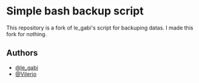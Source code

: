 # Simple bash backup script

This repository is a fork of le_gabi's script for backuping datas.
I made this fork for nothing.

## Authors

- [@le_gabi](https://github.com/legabi)
- [@Vilerio](https://github.com/Vilerio)


    
